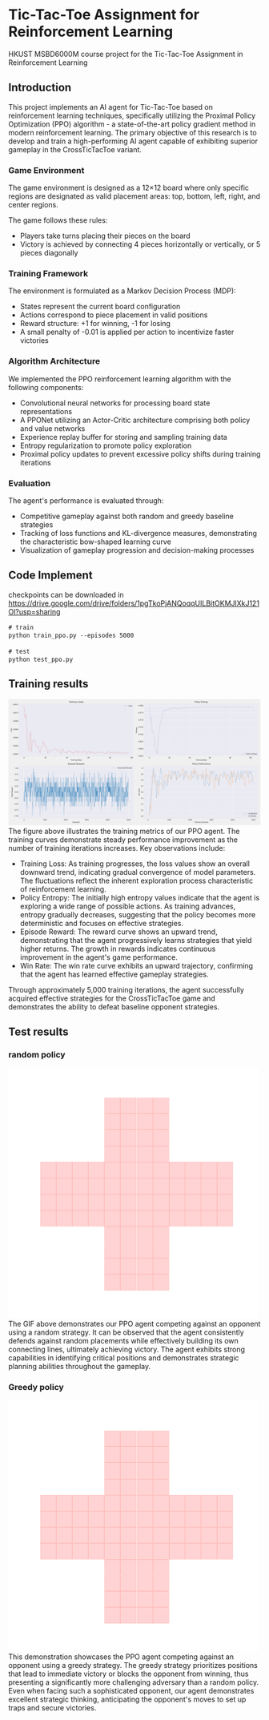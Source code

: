 # Tic-Tac-Toe Assignment for Reinforcement Learning
HKUST MSBD6000M course project for the Tic-Tac-Toe Assignment in Reinforcement Learning
## Introduction
This project implements an AI agent for Tic-Tac-Toe based on reinforcement learning techniques, specifically utilizing the Proximal Policy Optimization (PPO) algorithm - a state-of-the-art policy gradient method in modern reinforcement learning. The primary objective of this research is to develop and train a high-performing AI agent capable of exhibiting superior gameplay in the CrossTicTacToe variant.

### Game Environment
The game environment is designed as a 12×12 board where only specific regions are designated as valid placement areas: top, bottom, left, right, and center regions.

The game follows these rules:

- Players take turns placing their pieces on the board
- Victory is achieved by connecting 4 pieces horizontally or vertically, or 5 pieces diagonally
### Training Framework
The environment is formulated as a Markov Decision Process (MDP):

- States represent the current board configuration
- Actions correspond to piece placement in valid positions
- Reward structure: +1 for winning, -1 for losing
- A small penalty of -0.01 is applied per action to incentivize faster victories
### Algorithm Architecture
We implemented the PPO reinforcement learning algorithm with the following components:

- Convolutional neural networks for processing board state representations
- A PPONet utilizing an Actor-Critic architecture comprising both policy and value networks
- Experience replay buffer for storing and sampling training data
- Entropy regularization to promote policy exploration
- Proximal policy updates to prevent excessive policy shifts during training iterations
### Evaluation
The agent's performance is evaluated through:

- Competitive gameplay against both random and greedy baseline strategies
- Tracking of loss functions and KL-divergence measures, demonstrating the characteristic bow-shaped learning curve
- Visualization of gameplay progression and decision-making processes

## Code Implement

checkpoints can be downloaded in https://drive.google.com/drive/folders/1pgTkoPjANQoqqUILBitOKMJlXkJ121Ol?usp=sharing
```
# train
python train_ppo.py --episodes 5000

# test
python test_ppo.py
```

## Training results

<img src="./output/ppo_training_metrics.png" alt="training_metrics" style="zoom: 50%;" />
The figure above illustrates the training metrics of our PPO agent. The training curves demonstrate steady performance improvement as the number of training iterations increases. Key observations include:

- Training Loss: As training progresses, the loss values show an overall downward trend, indicating gradual convergence of model parameters. The fluctuations reflect the inherent exploration process characteristic of reinforcement learning.
- Policy Entropy: The initially high entropy values indicate that the agent is exploring a wide range of possible actions. As training advances, entropy gradually decreases, suggesting that the policy becomes more deterministic and focuses on effective strategies.
- Episode Reward: The reward curve shows an upward trend, demonstrating that the agent progressively learns strategies that yield higher returns. The growth in rewards indicates continuous improvement in the agent's game performance.
- Win Rate: The win rate curve exhibits an upward trajectory, confirming that the agent has learned effective gameplay strategies.

Through approximately 5,000 training iterations, the agent successfully acquired effective strategies for the CrossTicTacToe game and demonstrates the ability to defeat baseline opponent strategies.

## Test results

### random policy

<img src="./output/vs_random.gif" alt="test" style="zoom:50%;" />
The GIF above demonstrates our PPO agent competing against an opponent using a random strategy. It can be observed that the agent consistently defends against random placements while effectively building its own connecting lines, ultimately achieving victory. The agent exhibits strong capabilities in identifying critical positions and demonstrates strategic planning abilities throughout the gameplay.



### Greedy policy

<img src="./output/vs_greedy.gif" alt="test" style="zoom:50%;" />
This demonstration showcases the PPO agent competing against an opponent using a greedy strategy. The greedy strategy prioritizes positions that lead to immediate victory or blocks the opponent from winning, thus presenting a significantly more challenging adversary than a random policy. Even when facing such a sophisticated opponent, our agent demonstrates excellent strategic thinking, anticipating the opponent's moves to set up traps and secure victories.

